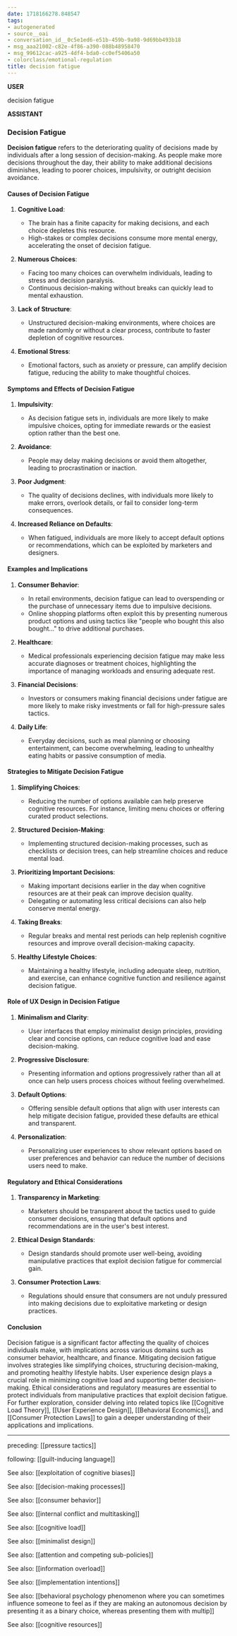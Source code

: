 ```yaml
---
date: 1718166278.848547
tags:
- autogenerated
- source__oai
- conversation_id__0c5e1ed6-e51b-459b-9a98-9d69bb493b18
- msg_aaa21002-c82e-4f86-a390-088b48958470
- msg_99612cac-a925-4df4-bda0-cc0ef5406a50
- colorclass/emotional-regulation
title: decision fatigue
---
```


**USER**

decision fatigue


**ASSISTANT**

### Decision Fatigue

**Decision fatigue** refers to the deteriorating quality of decisions made by individuals after a long session of decision-making. As people make more decisions throughout the day, their ability to make additional decisions diminishes, leading to poorer choices, impulsivity, or outright decision avoidance.

#### Causes of Decision Fatigue

1. **Cognitive Load**:
   - The brain has a finite capacity for making decisions, and each choice depletes this resource.
   - High-stakes or complex decisions consume more mental energy, accelerating the onset of decision fatigue.

2. **Numerous Choices**:
   - Facing too many choices can overwhelm individuals, leading to stress and decision paralysis.
   - Continuous decision-making without breaks can quickly lead to mental exhaustion.

3. **Lack of Structure**:
   - Unstructured decision-making environments, where choices are made randomly or without a clear process, contribute to faster depletion of cognitive resources.

4. **Emotional Stress**:
   - Emotional factors, such as anxiety or pressure, can amplify decision fatigue, reducing the ability to make thoughtful choices.

#### Symptoms and Effects of Decision Fatigue

1. **Impulsivity**:
   - As decision fatigue sets in, individuals are more likely to make impulsive choices, opting for immediate rewards or the easiest option rather than the best one.

2. **Avoidance**:
   - People may delay making decisions or avoid them altogether, leading to procrastination or inaction.

3. **Poor Judgment**:
   - The quality of decisions declines, with individuals more likely to make errors, overlook details, or fail to consider long-term consequences.

4. **Increased Reliance on Defaults**:
   - When fatigued, individuals are more likely to accept default options or recommendations, which can be exploited by marketers and designers.

#### Examples and Implications

1. **Consumer Behavior**:
   - In retail environments, decision fatigue can lead to overspending or the purchase of unnecessary items due to impulsive decisions.
   - Online shopping platforms often exploit this by presenting numerous product options and using tactics like "people who bought this also bought..." to drive additional purchases.

2. **Healthcare**:
   - Medical professionals experiencing decision fatigue may make less accurate diagnoses or treatment choices, highlighting the importance of managing workloads and ensuring adequate rest.

3. **Financial Decisions**:
   - Investors or consumers making financial decisions under fatigue are more likely to make risky investments or fall for high-pressure sales tactics.

4. **Daily Life**:
   - Everyday decisions, such as meal planning or choosing entertainment, can become overwhelming, leading to unhealthy eating habits or passive consumption of media.

#### Strategies to Mitigate Decision Fatigue

1. **Simplifying Choices**:
   - Reducing the number of options available can help preserve cognitive resources. For instance, limiting menu choices or offering curated product selections.

2. **Structured Decision-Making**:
   - Implementing structured decision-making processes, such as checklists or decision trees, can help streamline choices and reduce mental load.

3. **Prioritizing Important Decisions**:
   - Making important decisions earlier in the day when cognitive resources are at their peak can improve decision quality.
   - Delegating or automating less critical decisions can also help conserve mental energy.

4. **Taking Breaks**:
   - Regular breaks and mental rest periods can help replenish cognitive resources and improve overall decision-making capacity.

5. **Healthy Lifestyle Choices**:
   - Maintaining a healthy lifestyle, including adequate sleep, nutrition, and exercise, can enhance cognitive function and resilience against decision fatigue.

#### Role of UX Design in Decision Fatigue

1. **Minimalism and Clarity**:
   - User interfaces that employ minimalist design principles, providing clear and concise options, can reduce cognitive load and ease decision-making.

2. **Progressive Disclosure**:
   - Presenting information and options progressively rather than all at once can help users process choices without feeling overwhelmed.

3. **Default Options**:
   - Offering sensible default options that align with user interests can help mitigate decision fatigue, provided these defaults are ethical and transparent.

4. **Personalization**:
   - Personalizing user experiences to show relevant options based on user preferences and behavior can reduce the number of decisions users need to make.

#### Regulatory and Ethical Considerations

1. **Transparency in Marketing**:
   - Marketers should be transparent about the tactics used to guide consumer decisions, ensuring that default options and recommendations are in the user's best interest.

2. **Ethical Design Standards**:
   - Design standards should promote user well-being, avoiding manipulative practices that exploit decision fatigue for commercial gain.

3. **Consumer Protection Laws**:
   - Regulations should ensure that consumers are not unduly pressured into making decisions due to exploitative marketing or design practices.

#### Conclusion

Decision fatigue is a significant factor affecting the quality of choices individuals make, with implications across various domains such as consumer behavior, healthcare, and finance. Mitigating decision fatigue involves strategies like simplifying choices, structuring decision-making, and promoting healthy lifestyle habits. User experience design plays a crucial role in minimizing cognitive load and supporting better decision-making. Ethical considerations and regulatory measures are essential to protect individuals from manipulative practices that exploit decision fatigue. For further exploration, consider delving into related topics like [[Cognitive Load Theory]], [[User Experience Design]], [[Behavioral Economics]], and [[Consumer Protection Laws]] to gain a deeper understanding of their applications and implications.


---

preceding: [[pressure tactics]]  


following: [[guilt-inducing language]]

See also: [[exploitation of cognitive biases]]


See also: [[decision-making processes]]


See also: [[consumer behavior]]


See also: [[internal conflict and multitasking]]


See also: [[cognitive load]]


See also: [[minimalist design]]


See also: [[attention and competing sub-policies]]


See also: [[information overload]]


See also: [[implementation intentions]]


See also: [[behavioral psychology phenomenon where you can sometimes influence someone to feel as if they are making an autonomous decision by presenting it as a binary choice, whereas presenting them with multip]]


See also: [[cognitive resources]]